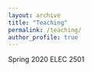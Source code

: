 ```yaml
---
layout: archive
title: "Teaching"
permalink: /teaching/
author_profile: true
---
```


Spring 2020 ELEC 2501

<!--  Fall   2020 ELEC 3908" -->
